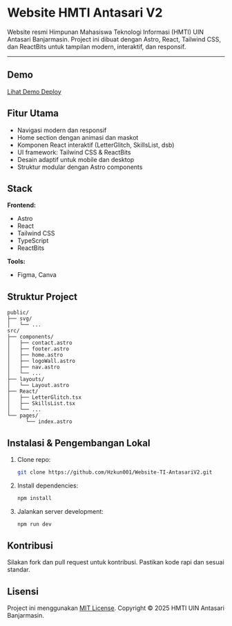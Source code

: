 
# Website HMTI Antasari V2

Website resmi Himpunan Mahasiswa Teknologi Informasi (HMTI) UIN Antasari Banjarmasin.
Project ini dibuat dengan Astro, React, Tailwind CSS, dan ReactBits untuk tampilan modern, interaktif, dan responsif.

---

## Demo
[Lihat Demo Deploy]([https://website-ti-antasari-v2.vercel.app/])

## Fitur Utama
- Navigasi modern dan responsif
- Home section dengan animasi dan maskot
- Komponen React interaktif (LetterGlitch, SkillsList, dsb)
- UI framework: Tailwind CSS & ReactBits
- Desain adaptif untuk mobile dan desktop
- Struktur modular dengan Astro components

## Stack
**Frontend:**
- Astro
- React
- Tailwind CSS
- TypeScript
- ReactBits

**Tools:**
- Figma, Canva

## Struktur Project
```
public/
├── svg/
│   └── ...
src/
├── components/
│   ├── contact.astro
│   ├── footer.astro
│   ├── home.astro
│   ├── logoWall.astro
│   ├── nav.astro
│   └── ...
├── layouts/
│   └── Layout.astro
├── React/
│   ├── LetterGlitch.tsx
│   ├── SkillsList.tsx
│   └── ...
└── pages/
      └── index.astro
```

## Instalasi & Pengembangan Lokal
1. Clone repo:
     ```bash
     git clone https://github.com/Hzkun001/Website-TI-AntasariV2.git
     ```
2. Install dependencies:
     ```bash
     npm install
     ```
3. Jalankan server development:
     ```bash
     npm run dev
     ```

## Kontribusi
Silakan fork dan pull request untuk kontribusi. Pastikan kode rapi dan sesuai standar.

## Lisensi
Project ini menggunakan [MIT License](https://opensource.org/licenses/mit).
Copyright © 2025 HMTI UIN Antasari Banjarmasin.
